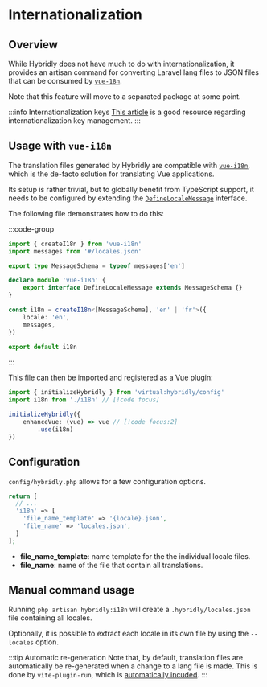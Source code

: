 # Internationalization

## Overview

While Hybridly does not have much to do with internationalization, it provides an artisan command for converting Laravel lang files to JSON files that can be consumed by [`vue-18n`](https://vue-i18n.intlify.dev/).

Note that this feature will move to a separated package at some point.

:::info Internationalization keys
[This article](https://phrase.com/blog/posts/ruby-lessons-learned-naming-and-managing-rails-i18n-keys/) is a good resource regarding internationalization key management.
:::

## Usage with `vue-i18n`

The translation files generated by Hybridly are compatible with [`vue-i18n`](https://vue-i18n.intlify.dev/), which is the de-facto solution for translating Vue applications.

Its setup is rather trivial, but to globally benefit from TypeScript support, it needs to be configured by extending the [`DefineLocaleMessage`](https://vue-i18n.intlify.dev/guide/advanced/typescript.html#global-resource-schema-type-definition) interface. 

The following file demonstrates how to do this:

:::code-group
```ts [resources/application/i18n.ts]
import { createI18n } from 'vue-i18n'
import messages from '#/locales.json'

export type MessageSchema = typeof messages['en']

declare module 'vue-i18n' {
	export interface DefineLocaleMessage extends MessageSchema {}
}

const i18n = createI18n<[MessageSchema], 'en' | 'fr'>({
	locale: 'en',
	messages,
})

export default i18n
```
:::

This file can then be imported and registered as a Vue plugin:

```ts
import { initializeHybridly } from 'virtual:hybridly/config'
import i18n from './i18n' // [!code focus]

initializeHybridly({
	enhanceVue: (vue) => vue // [!code focus:2]
		.use(i18n)
})
```

## Configuration

`config/hybridly.php` allows for a few configuration options.

```php
return [
  // ...
  'i18n' => [
    'file_name_template' => '{locale}.json',
    'file_name' => 'locales.json',
  ]
];
```

- **file_name_template**: name template for the the individual locale files.
- **file_name**: name of the file that contain all translations.

## Manual command usage

Running `php artisan hybridly:i18n` will create a `.hybridly/locales.json` file containing all locales. 

Optionally, it is possible to extract each locale in its own file by using the `--locales` option.

:::tip Automatic re-generation
Note that, by default, translation files are automatically be re-generated when a change to a lang file is made. This is done by `vite-plugin-run`, which is [automatically incuded](../configuration/vite.md#run).
:::

